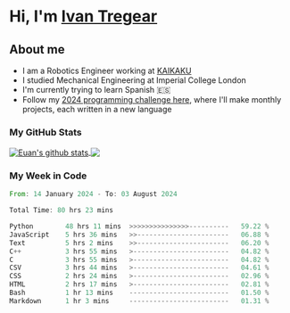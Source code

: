 # Hi, I'm [Ivan Tregear](https://www.linkedin.com/in/ivantregear/)

## About me

* I am a Robotics Engineer working at [KAIKAKU](https://github.com/KAIKAKU-AI)
* I studied Mechanical Engineering at Imperial College London
* I'm currently trying to learn Spanish :es:
* Follow my [2024 programming challenge here](https://github.com/ITregear?tab=repositories), where I'll make monthly projects, each written in a new language


### My GitHub Stats

<a href="#my-github-stats">
  <img align="center" src="https://github-readme-stats.vercel.app/api?username=itregear&count_private=true&show_icons=true&include_all_commits=true&theme=material-palenight" alt="Euan's github stats" />
</a>

<a href="#my-github-stats">
  <img align="center" src="https://github-readme-stats.vercel.app/api/top-langs/?username=itregear&layout=compact&theme=material-palenight" />
</a>

### My Week in Code
<!--START_SECTION:waka-->

```rust
From: 14 January 2024 - To: 03 August 2024

Total Time: 80 hrs 23 mins

Python        48 hrs 11 mins  >>>>>>>>>>>>>>>----------   59.22 %
JavaScript    5 hrs 36 mins   >>-----------------------   06.88 %
Text          5 hrs 2 mins    >>-----------------------   06.20 %
C++           3 hrs 55 mins   >------------------------   04.82 %
C             3 hrs 55 mins   >------------------------   04.82 %
CSV           3 hrs 44 mins   >------------------------   04.61 %
CSS           2 hrs 24 mins   >------------------------   02.96 %
HTML          2 hrs 17 mins   >------------------------   02.81 %
Bash          1 hr 13 mins    -------------------------   01.50 %
Markdown      1 hr 3 mins     -------------------------   01.31 %
```

<!--END_SECTION:waka-->
